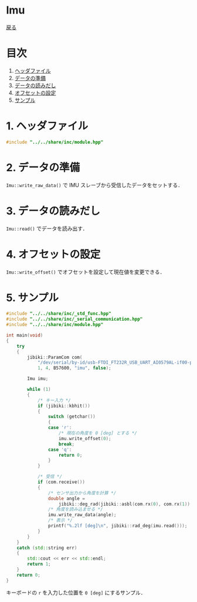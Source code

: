 # Imu
[戻る](overview.md/#Imu)

# 目次
1. [ヘッダファイル](#1-ヘッダファイル)
2. [データの準備](#2-データの準備)
3. [データの読みだし](#3-データの読みだし)
4. [オフセットの設定](#4-オフセットの設定)
5. [サンプル](#5-サンプル)

# 1. ヘッダファイル
```C++
#include "../../share/inc/module.hpp"
```

# 2. データの準備
`Imu::write_raw_data()` で IMU スレーブから受信したデータをセットする．

# 3. データの読みだし
`Imu::read()` でデータを読み出す．

# 4. オフセットの設定
`Imu::write_offset()` でオフセットを設定して現在値を変更できる．

# 5. サンプル
```C++
#include "../../share/inc/_std_func.hpp"
#include "../../share/inc/_serial_communication.hpp"
#include "../../share/inc/module.hpp"

int main(void)
{
    try
    {
        jibiki::ParamCom com(
            "/dev/serial/by-id/usb-FTDI_FT232R_USB_UART_AI0579AL-if00-port0",
            1, 4, B57600, "imu", false);

        Imu imu;

        while (1)
        {
            /* キー入力 */
            if (jibiki::kbhit())
            {
                switch (getchar())
                {
                case 'r':
                    /* 現在の角度を 0 [deg] とする */
                    imu.write_offset(0);
                    break;
                case 'q':
                    return 0;
                }
            }

            /* 受信 */
            if (com.receive())
            {
                /* センサ出力から角度を計算 */
                double angle =
                    jibiki::deg_rad(jibiki::asbl(com.rx(0), com.rx(1)) / 10.0);
                /* 角度を読み込ませる */
                imu.write_raw_data(angle);
                /* 表示 */
                printf("%.2lf [deg]\n", jibiki::rad_deg(imu.read()));
            }
        }
    }
    catch (std::string err)
    {
        std::cout << err << std::endl;
        return 1;
    }
    return 0;
}
```
キーボードの `r` を入力した位置を `0 [deg]` にするサンプル．